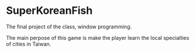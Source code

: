 # SuperKoreanFish
The final project of the class, window programming.

The main perpose of this game is make the player learn the local specialties of cities in Taiwan.
